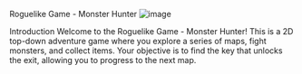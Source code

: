 Roguelike Game - Monster Hunter
![image](https://github.com/ppwxp/dungeon-crawl/assets/105491895/e6060bd6-3673-4e1b-93b7-dae744bc4f17)


Introduction
Welcome to the Roguelike Game - Monster Hunter! This is a 2D top-down adventure game where you explore a series of maps, fight monsters, and collect items. Your objective is to find the key that unlocks the exit, allowing you to progress to the next map. 
